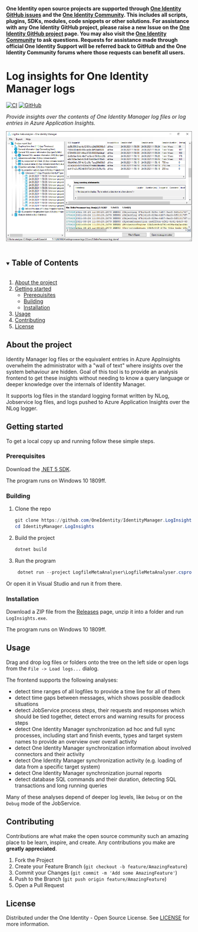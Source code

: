 **One Identity open source projects are supported through [One Identity GitHub issues](https://github.com/OneIdentity/IdentityManager.LogInsights/issues) and the [One Identity Community](https://www.oneidentity.com/community/). This includes all scripts, plugins, SDKs, modules, code snippets or other solutions. For assistance with any One Identity GitHub project, please raise a new Issue on the [One Identity GitHub project](https://github.com/OneIdentity/IdentityManager.LogInsights/issues) page. You may also visit the [One Identity Community](https://www.oneidentity.com/community/) to ask questions.  Requests for assistance made through official One Identity Support will be referred back to GitHub and the One Identity Community forums where those requests can benefit all users.**

# Log insights for One Identity Manager logs

[![CI](https://github.com/OneIdentity/IdentityManager.LogInsights/actions/workflows/ci.yml/badge.svg)](https://github.com/OneIdentity/IdentityManager.LogInsights/actions/workflows/ci.yml)
[![GitHub](https://img.shields.io/github/v/release/OneIdentity/IdentityManager.LogInsights)](https://github.com/OneIdentity/IdentityManager.LogInsights/releases/)

_Provide insights over the contents of One Identity Manager log files or log entries in Azure Application Insights._

![LogInsights screen shot](LogfileMetaAnalyser.png)


<!-- TABLE OF CONTENTS -->
<details open="open">
  <summary><h2 style="display: inline-block">Table of Contents</h2></summary>
  <ol>
    <li>
      <a href="#about-the-project">About the project</a>
    <li>
      <a href="#getting-started">Getting started</a>
      <ul>
        <li><a href="#prerequisites">Prerequisites</a></li>
        <li><a href="#building">Building</a></li>
        <li><a href="#installation">Installation</a></li>
      </ul>
    </li>
    <li><a href="#usage">Usage</a></li>
    <li><a href="#contributing">Contributing</a></li>
    <li><a href="#license">License</a></li>
  </ol>
</details>

<!-- ABOUT THE PROJECT -->
## About the project

Identity Manager log files or the equivalent entries in Azure AppInsights overwhelm the administrator with a "wall of text" where insights over the system behaviour are hidden. Goal of this tool is to provide an analysis frontend to get these insights without needing to know a query language or deeper knowledge over the internals of Identity Manager.

It supports log files in the standard logging format written by NLog, Jobservice log files, and logs pushed to Azure Application Insights over the NLog logger.


<!-- GETTING STARTED -->
## Getting started

To get a local copy up and running follow these simple steps.

### Prerequisites

Download the [.NET 5 SDK](https://dotnet.microsoft.com/download).

The program runs on Windows 10 1809ff.

### Building

1. Clone the repo
   ```powershell
   git clone https://github.com/OneIdentity/IdentityManager.LogInsights.git
   cd IdentityManager.LogInsights
   ```
2. Build the project
   ```powershell
   dotnet build
   ```
3. Run the program
   ```powershell
    dotnet run --project LogfileMetaAnalyser\LogfileMetaAnalyser.csproj
   ```

Or open it in Visual Studio and run it from there.

### Installation

Download a ZIP file from the [Releases](https://github.com/OneIdentity/IdentityManager.LogInsights/releases/)
page, unzip it into a folder and run `LogInsights.exe`.

The program runs on Windows 10 1809ff.

<!-- USAGE EXAMPLES -->
## Usage

Drag and drop log files or folders onto the tree on the left side or open logs from the `File -> Load logs...` dialog.

The frontend supports the following analyses:

- detect time ranges of all logfiles to provide a time line for all of them
- detect time gaps between messages, which shows possible deadlock situations
- detect JobService process steps, their requests and responses which should be tied together, detect errors and warning results for process steps
- detect One Identity Manager synchronization ad hoc and full sync processes, including start and finish events, types and target system names to provide an overview over overall activity
- detect One Identity Manager synchronization information about involved connectors and their activity
- detect One Identity Manager synchronization activity (e.g. loading of data from a specific target system)
- detect One Identity Manager synchronization journal reports
- detect database SQL commands and their duration, detecting SQL transactions and long running queries

Many of these analyses depend of deeper log levels, like `Debug` or on the `Debug` mode of the JobService.

<!-- _For more examples, please refer to the [Documentation](https://example.com)_ -->


<!-- CONTRIBUTING -->
## Contributing

Contributions are what make the open source community such an amazing place to be learn, inspire, and create. Any contributions you make are **greatly appreciated**.

1. Fork the Project
2. Create your Feature Branch (`git checkout -b feature/AmazingFeature`)
3. Commit your Changes (`git commit -m 'Add some AmazingFeature'`)
4. Push to the Branch (`git push origin feature/AmazingFeature`)
5. Open a Pull Request



<!-- LICENSE -->
## License

Distributed under the One Identity - Open Source License. See [LICENSE](LICENSE) for more information.

